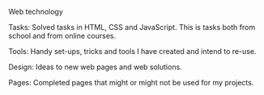 Web technology

Tasks:
Solved tasks in HTML, CSS and JavaScript.
This is tasks both from school and from online courses.

Tools:
Handy set-ups, tricks and tools I have created and intend to re-use.

Design:
Ideas to new web pages and web solutions.

Pages:
Completed pages that might or might not be used for my projects.
